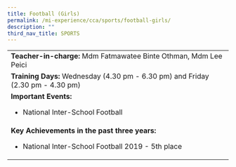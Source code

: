 ```yaml
---
title: Football (Girls)
permalink: /mi-experience/cca/sports/football-girls/
description: ""
third_nav_title: SPORTS
---
```


<table border="0" cellspacing="0" cellpadding="0">
<tbody>
<tr>
<td width="616"><strong>Teacher-in-charge:&nbsp;</strong>Mdm Fatmawatee Binte Othman, Mdm Lee Peici</td>
</tr>
<tr>
<td width="616"><strong>Training Days:</strong>&nbsp;Wednesday (4.30 pm - 6.30 pm) and Friday (2.30 pm - 4.30 pm)</td>
</tr>
<tr>
<td width="616"><strong>Important Events:</strong><br />
<ul>
<li>National Inter-School Football</li>
</ul>
</td>
</tr>
<tr>
<td width="616"><strong>Key Achievements in the past three years:</strong><br />
<ul>
<li>National Inter-School Football 2019 - 5th place</li>
</ul>
</td>
</tr>
</tbody>
</table>